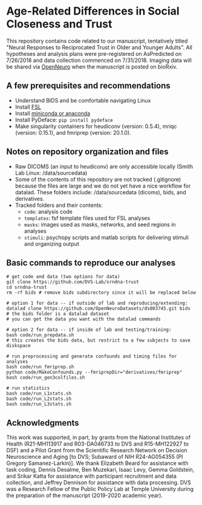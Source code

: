 # Age-Related Differences in Social Closeness and Trust
This repository contains code related to our manuscript, tentatively titled "Neural Responses to Reciprocated Trust in Older and Younger Adults". All hypotheses and analysis plans were pre-registered on AsPredicted on 7/26/2018 and data collection commenced on 7/31/2018. Imaging data will be shared via [OpenNeuro][openneuro] when the manuscript is posted on bioRxiv.


## A few prerequisites and recommendations
- Understand BIDS and be comfortable navigating Linux
- Install [FSL](https://fsl.fmrib.ox.ac.uk/fsl/fslwiki/FslInstallation)
- Install [miniconda or anaconda](https://stackoverflow.com/questions/45421163/anaconda-vs-miniconda)
- Install PyDeface: `pip install pydeface`
- Make singularity containers for heudiconv (version: 0.5.4), mriqc (version: 0.15.1), and fmriprep (version: 20.1.0).


## Notes on repository organization and files
- Raw DICOMS (an input to heudiconv) are only accessible locally (Smith Lab Linux: /data/sourcedata)
- Some of the contents of this repository are not tracked (.gitignore) because the files are large and we do not yet have a nice workflow for datalad. These folders include: /data/sourcedata (dicoms), bids, and derivatives.
- Tracked folders and their contents:
  - `code`: analysis code
  - `templates`: fsf template files used for FSL analyses
  - `masks`: images used as masks, networks, and seed regions in analyses
  - `stimuli`: psychopy scripts and matlab scripts for delivering stimuli and organizing output


## Basic commands to reproduce our analyses
```
# get code and data (two options for data)
git clone https://github.com/DVS-Lab/srndna-trust
cd srndna-trust
rm -rf bids # remove bids subdirectory since it will be replaced below

# option 1 for data -- if outside of lab and reproducing/extending:
datalad clone https://github.com/OpenNeuroDatasets/ds003745.git bids
# the bids folder is a datalad dataset
# you can get the data you want with the datalad commands

# option 2 for data -- if inside of lab and testing/training:
bash code/run_prepdata.sh
# this creates the bids data, but restrict to a few subjects to save diskspace

# run preprocessing and generate confounds and timing files for analyses
bash code/run_fmriprep.sh
python code/MakeConfounds.py --fmriprepDir="derivatives/fmriprep"
bash code/run_gen3colfiles.sh

# run statistics
bash code/run_L1stats.sh
bash code/run_L2stats.sh
bash code/run_L3stats.sh
```


## Acknowledgments
This work was supported, in part, by grants from the National Institutes of Health (R21-MH113917 and R03-DA046733 to DVS and R15-MH122927 to DSF) and a Pilot Grant from the Scientific Research Network on Decision Neuroscience and Aging [to DVS; Subaward of NIH R24-AG054355 (PI Gregory Samanez-Larkin)]. We thank Elizabeth Beard for assistance with task coding, Dennis Desalme, Ben Muzekari, Isaac Levy, Gemma Goldstein, and Srikar Katta for assistance with participant recruitment and data collection, and Jeffrey Dennison for assistance with data processing. DVS was a Research Fellow of the Public Policy Lab at Temple University during the preparation of the manuscript (2019-2020 academic year).

[openneuro]: https://openneuro.org/
